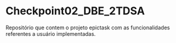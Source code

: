 # Checkpoint02_DBE_2TDSA
Repositório que contem o projeto epictask com as funcionalidades referentes a usuário implementadas.

